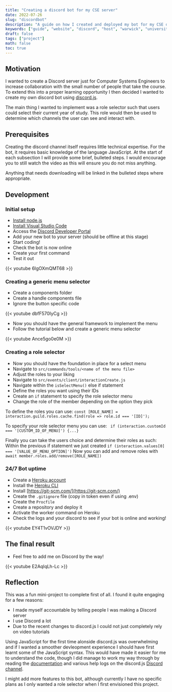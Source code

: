 ```yaml
---
title: "Creating a discord bot for my CSE server"
date: 2022-07-26
slug: "discordbot"
description: "A guide on how I created and deployed my bot for my CSE discord server"
keywords: ["guide", "website", "discord", "host", "warwick", "university", "student", "v14", "discord.js"]
draft: false
tags: ["project"]
math: false
toc: true
---
```


## Motivation

I wanted to create a Discord server just for Computer Systems Engineers to increase collaboration with the small number of people that take the course. To extend this into a proper learning opportunity I then decided I wanted to create my own discord bot using [discord.js](https://discord.js.org/#/). 

The main thing I wanted to implement was a role selector such that users could select their current year of study. This role would then be used to determine which channels the user can see and interact with.

## Prerequisites

Creating the discord channel itself requires little technical expertise. For the bot, it requires basic knowledge of the language JavaScript. At the start of each subsection I will provide some brief, bulleted steps. I would encourage you to still watch the video as this will ensure you do not miss anything.

Anything that needs downloading will be linked in the bulleted steps where appropriate.

## Development

### Initial setup

* [Install node.js](https://nodejs.org/en/)
* [Install Visual Studio Code](https://code.visualstudio.com/)
* Access the [Discord Developer Portal](https://discord.com/developers/applications)
* Add your new bot to your server (should be offline at this stage)
* Start coding! 
* Check the bot is now online
* Create your first command
* Test it out

{{< youtube 6IgOXmQMT68 >}}

### Creating a generic menu selector

* Create a components folder
* Create a handle components file
* Ignore the button specific code

{{< youtube dbfF570IyCg >}}

* Now you should have the general framework to implement the menu
* Follow the tutorial below and create a generic menu selector

{{< youtube Ance5go0e0M >}}

### Creating a role selector

* Now you should have the foundation in place for a select menu
* Navigate to ```src/commands/tools/<name of the menu file>```
* Adjust the roles to your liking
* Navigate to ```src/events/client/interactionCreate.js```
* Navigate within the ```isSelectMenu()``` else if statement
* Define the roles you want using their IDs
* Create an ```if``` statement to specify the role selector menu
* Change the role of the member depending on the option they pick

To define the roles you can use:
```const [ROLE_NAME] = interaction.guild.roles.cache.find(role => role.id === '[ID]');```


To specify your role selector menu you can use:
``` if (interaction.customId === '[CUSTOM_ID_OF_MENU]') {...}```

Finally you can take the users choice and determine their roles as such:
Within the previous if statement we just created ```if (interaction.values[0] === '[VALUE_OF_MENU_OPTION]')```
Now you can add and remove roles with ```await member.roles.add/remove([ROLE_NAME])```

### 24/7 Bot uptime

* Create a [Heroku account](https://signup.heroku.com/login)
* Install the [Heroku CLI](https://devcenter.heroku.com/articles/heroku-**cli**)
* Install [https://git-scm.com/](https://git-scm.com/)
* Create the ```.gitignore``` file (copy in token even if using .env)
* Create the ```Procfile```
* Create a repository and deploy it
* Activate the worker command on Heroku
* Check the logs and your discord to see if your bot is online and working!

{{< youtube EY4T1vOVJDY >}}

## The final result

* Feel free to add me on Discord by the way!

{{< youtube E2AqIqLh-Lc >}}

## Reflection

This was a fun mini-project to complete first of all. I found it quite engaging for a few reasons:

* I made myself accountable by telling people I was making a Discord server
* I use Discord a lot
* Due to the recent changes to discord.js I could not just completely rely on video tutorials

Using JavaScript for the first time alonside discord.js was overwhelming and if I wanted a smoother devleopment experience I should have first learnt some of the JavaScript syntax. This would have made it easier for me to understand the code, though I did manage to work my way through by reading the [documentation](https://discord.js.org/#/docs/discord.js/main/general/welcome) and various help logs on the discord.js [Discord channel](https://discord.gg/djs).

I might add more features to this bot, although currently I have no specific plans as I only wanted a role selector when I first envisioned this project.

